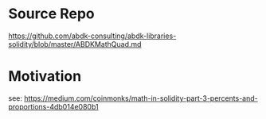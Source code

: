# Source Repo

https://github.com/abdk-consulting/abdk-libraries-solidity/blob/master/ABDKMathQuad.md

# Motivation

see: https://medium.com/coinmonks/math-in-solidity-part-3-percents-and-proportions-4db014e080b1
